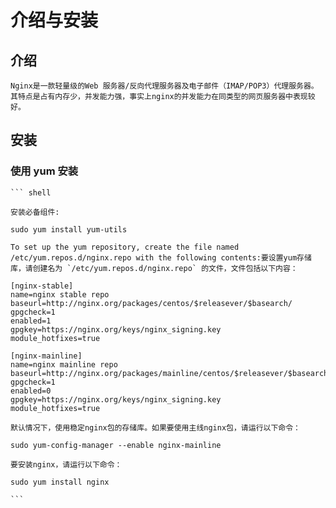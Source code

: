 # 介绍与安装

## 介绍

    Nginx是一款轻量级的Web 服务器/反向代理服务器及电子邮件（IMAP/POP3）代理服务器。其特点是占有内存少，并发能力强，事实上nginx的并发能力在同类型的网页服务器中表现较好。

## 安装

### 使用 yum 安装

    ``` shell

    安装必备组件:

    sudo yum install yum-utils

    To set up the yum repository, create the file named /etc/yum.repos.d/nginx.repo with the following contents:要设置yum存储库，请创建名为 `/etc/yum.repos.d/nginx.repo` 的文件，文件包括以下内容：

    [nginx-stable]
    name=nginx stable repo
    baseurl=http://nginx.org/packages/centos/$releasever/$basearch/
    gpgcheck=1
    enabled=1
    gpgkey=https://nginx.org/keys/nginx_signing.key
    module_hotfixes=true

    [nginx-mainline]
    name=nginx mainline repo
    baseurl=http://nginx.org/packages/mainline/centos/$releasever/$basearch/
    gpgcheck=1
    enabled=0
    gpgkey=https://nginx.org/keys/nginx_signing.key
    module_hotfixes=true

    默认情况下，使用稳定nginx包的存储库。如果要使用主线nginx包，请运行以下命令：

    sudo yum-config-manager --enable nginx-mainline

    要安装nginx，请运行以下命令：

    sudo yum install nginx

    ```
